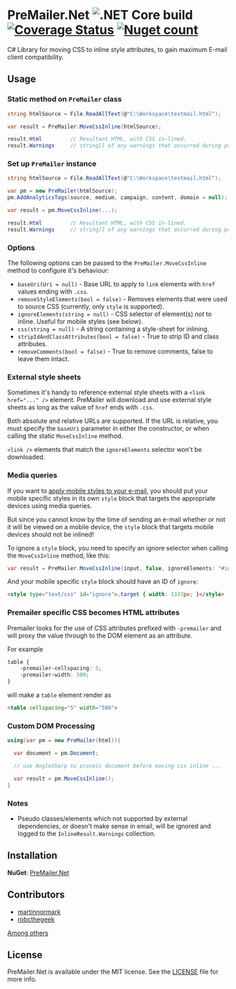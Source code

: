 # PreMailer.Net ![.NET Core build](https://github.com/milkshakesoftware/PreMailer.Net/workflows/.NET%20Core%20build/badge.svg) [![Coverage Status](https://coveralls.io/repos/github/milkshakesoftware/PreMailer.Net/badge.svg?branch=master)](https://coveralls.io/github/milkshakesoftware/PreMailer.Net?branch=master) [![Nuget count](https://img.shields.io/nuget/v/PreMailer.Net.svg?style=flat-square)](https://www.nuget.org/packages/PreMailer.Net/)

C# Library for moving CSS to inline style attributes, to gain maximum E-mail client compatibility.

## Usage

### Static method on `PreMailer` class
```csharp
string htmlSource = File.ReadAllText(@"C:\Workspace\testmail.html");

var result = PreMailer.MoveCssInline(htmlSource);

result.Html 		// Resultant HTML, with CSS in-lined.
result.Warnings 	// string[] of any warnings that occurred during processing.
```

### Set up `PreMailer` instance
```csharp
string htmlSource = File.ReadAllText(@"C:\Workspace\testmail.html");

var pm = new PreMailer(htmlSource);
pm.AddAnalyticsTags(source, medium, campaign, content, domain = null); // Optional to add analytics tags

var result = pm.MoveCssInline(...);

result.Html 		// Resultant HTML, with CSS in-lined.
result.Warnings 	// string[] of any warnings that occurred during processing.
```

### Options
The following options can be passed to the `PreMailer.MoveCssInline` method to configure it's behaviour:

- `baseUri(Uri = null)` - Base URL to apply to `link` elements with `href` values ending with `.css`.
- `removeStyleElements(bool = false)` - Removes elements that were used to source CSS (currently, only `style` is supported).
- `ignoreElements(string = null)` - CSS selector of element(s) _not_ to inline. Useful for mobile styles (see below).
- `css(string = null)` - A string containing a style-sheet for inlining.
- `stripIdAndClassAttributes(bool = false)` - True to strip ID and class attributes.
- `removeComments(bool = false)` - True to remove comments, false to leave them intact.

### External style sheets
Sometimes it's handy to reference external style sheets with a `<link href="..." />` element. PreMailer will download and use external style sheets as long as the value of `href` ends with `.css`.

Both absolute and relative URLs are supported. If the URL is relative, you must specify the `baseUri` parameter in either the constructor, or when calling the static `MoveCssInline` method.

`<link />` elements that match the `ignoreElements` selector won't be downloaded.

### Media queries
If you want to [apply mobile styles to your e-mail](http://help.campaignmonitor.com/topic.aspx?t=164), you should put your
mobile specific styles in its own `style` block that targets the appropriate devices using media queries.

But since you cannot know by the time of sending an e-mail whether or not it will be viewed on a mobile device, the `style`
block that targets mobile devices should not be inlined!

To ignore a `style` block, you need to specify an ignore selector when calling the `MoveCssInline` method, like this:

```csharp
var result = PreMailer.MoveCssInline(input, false, ignoreElements: "#ignore");
```

And your mobile specific `style` block should have an ID of `ignore`:

```html
<style type="text/css" id="ignore">.target { width: 1337px; }</style>
```

### Premailer specific CSS becomes HTML attributes
Premailer looks for the use of CSS attributes prefixed with `-premailer` and will proxy the value through to the DOM element as an attribute.

For example

```css
table {
    -premailer-cellspacing: 5;
    -premailer-width: 500;
}
```

will make a `table` element render as

```html
<table cellspacing="5" width="500">
```

### Custom DOM Processing
```csharp
using(var pm = new PreMailer(html)){

  var document = pm.Document;

  // use AngleSharp to process document before moving css inline ...

  var result = pm.MoveCssInline();
}
```

### Notes

- Pseudo classes/elements which not supported by external dependencies, or doesn't make sense in email, will be ignored and logged to the `InlineResult.Warnings` collection.

## Installation
**NuGet**: [PreMailer.Net](http://nuget.org/List/Packages/PreMailer.Net)

## Contributors

* [martinnormark](https://github.com/martinnormark)
* [robcthegeek](https://github.com/robcthegeek)

[Among others](https://github.com/milkshakesoftware/PreMailer.Net/graphs/contributors)

## License

PreMailer.Net is available under the MIT license. See the [LICENSE](https://github.com/milkshakesoftware/PreMailer.Net/blob/master/LICENSE) file for more info.
